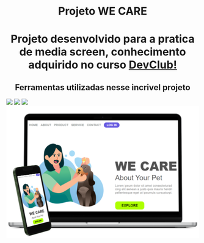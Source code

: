 <h1 align="center"> Projeto WE CARE</h1>

<h1 align="center"> Projeto desenvolvido para a pratica de media screen, conhecimento adquirido no curso <a href="https://rodolfomori.com.br/devclub/">DevClub!</a> </h1>

<h2 align="center">Ferramentas utilizadas nesse incrivel projeto</h2>
<img src= "https://img.shields.io/badge/CSS-239120?&style=for-the-badge&logo=css3&logoColor=white&color=ff4465">
<img src= "https://img.shields.io/badge/HTML-239120?style=for-the-badge&logo=html5&logoColor=white&color=ff4465">
<img src= "https://img.shields.io/badge/VS CODE-99999?style=for-the-badge&logo=visual%20studio%20code&logoColor=white&color=ff4465">

<img src= "https://github.com/isabelPereira94/Desafio-CSS-3/blob/main/Design%20sem%20nome.png?raw=true">
